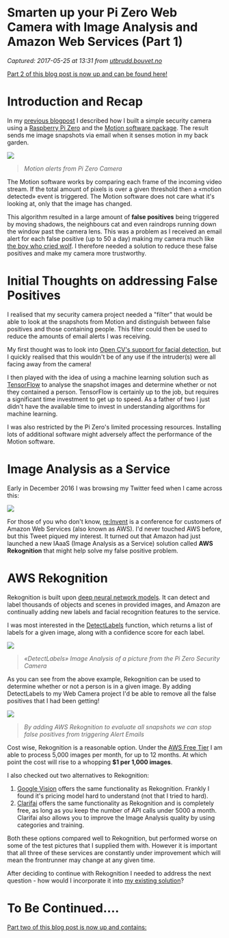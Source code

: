 # Smarten up your Pi Zero Web Camera with Image Analysis and Amazon Web Services (Part 1)

_Captured: 2017-05-25 at 13:31 from [utbrudd.bouvet.no](https://utbrudd.bouvet.no/2017/01/10/smarten-up-your-pi-zero-web-camera-with-image-analysis-and-amazon-web-services-part-1/)_

[Part 2 of this blog post is now up and can be found here!](https://utbrudd.bouvet.no/2017/01/10/smarten-up-your-pi-zero-web-camera-with-image-analysis-and-amazon-web-services-part-2/)

# **Introduction and Recap**

In my [previous blogpost](https://utbrudd.bouvet.no/2017/01/05/building-a-motion-activated-security-camera-with-the-raspberry-pi-zero/) I described how I built a simple security camera using a [Raspberry Pi Zero](https://www.raspberrypi.org/products/pi-zero/) and the [Motion software package](https://motion-project.github.io). The result sends me image snapshots via email when it senses motion in my back garden.

![](https://utbrudd.bouvet.no/wp-content/uploads/2017/01/Screen-Shot-2017-01-05-at-12.11.05-1024x259.png)

> _Motion alerts from Pi Zero Camera_

The Motion software works by comparing each frame of the incoming video stream. If the total amount of pixels is over a given threshold then a «motion detected» event is triggered. The Motion software does not care what it's looking at, only that the image has changed.

This algorithm resulted in a large amount of **false positives** being triggered by moving shadows, the neighbours cat and even raindrops running down the window past the camera lens. This was a problem as I received an email alert for each false positive (up to 50 a day) making my camera much like [the boy who cried wolf](https://en.wikipedia.org/wiki/The_Boy_Who_Cried_Wolf). I therefore needed a solution to reduce these false positives and make my camera more trustworthy.

# **Initial Thoughts on addressing False Positives**

I realised that my security camera project needed a "filter" that would be able to look at the snapshots from Motion and distinguish between false positives and those containing people. This filter could then be used to reduce the amounts of email alerts I was receiving.

My first thought was to look into [Open CV's support for facial detection](http://docs.opencv.org/2.4/modules/contrib/doc/facerec/tutorial/facerec_video_recognition.html?highlight=face), but I quickly realised that this wouldn't be of any use if the intruder(s) were all facing away from the camera!

I then played with the idea of using a machine learning solution such as [TensorFlow](https://www.tensorflow.org/tutorials/image_recognition/) to analyse the snapshot images and determine whether or not they contained a person. TensorFlow is certainly up to the job, but requires a significant time investment to get up to speed. As a father of two I just didn't have the available time to invest in understanding algorithms for machine learning.

I was also restricted by the Pi Zero's limited processing resources. Installing lots of additional software might adversely affect the performance of the Motion software.

# **Image Analysis as a Service**

Early in December 2016 I was browsing my Twitter feed when I came across this:

![](https://utbrudd.bouvet.no/wp-content/uploads/2017/01/tweet.png)

For those of you who don't know, [re:Invent](https://reinvent.awsevents.com) is a conference for customers of Amazon Web Services (also known as AWS). I'd never touched AWS before, but this Tweet piqued my interest. It turned out that Amazon had just launched a new IAaaS (Image Analysis as a Service) solution called **AWS** **Rekognition** that might help solve my false positive problem.

# **AWS Rekognition**

Rekognition is built upon [deep neural network models](https://en.wikipedia.org/wiki/Deep_learning#Brief_discussion_of_deep_neural_networks). It can detect and label thousands of objects and scenes in provided images, and Amazon are continually adding new labels and facial recognition features to the service.

I was most interested in the [DetectLabels](http://docs.aws.amazon.com/rekognition/latest/dg/API_DetectLabels.html) function, which returns a list of labels for a given image, along with a confidence score for each label.

![](https://utbrudd.bouvet.no/wp-content/uploads/2017/01/Main-picture.png)

> _«DetectLabels» Image Analysis of a picture from the Pi Zero Security Camera_

As you can see from the above example, Rekognition can be used to determine whether or not a person is in a given image. By adding DetectLabels to my Web Camera project I'd be able to remove all the false positives that I had been getting!

![](https://utbrudd.bouvet.no/wp-content/uploads/2017/01/Screen-Shot-2017-01-11-at-14.23.38.png)

> _By adding AWS Rekognition to evaluate all snapshots we can stop false positives from triggering Alert Emails_

Cost wise, Rekognition is a reasonable option. Under the [AWS Free Tier](https://aws.amazon.com/free/) I am able to process 5,000 images per month, for up to 12 months. At which point the cost will rise to a whopping **$1 per 1,000 images**.

I also checked out two alternatives to Rekognition:

  1. [Google Vision](https://cloud.google.com/vision/) offers the same functionality as Rekognition. Frankly I found it's pricing model hard to understand (not that I tried to hard).
  2. [Clarifai](https://www.clarifai.com) offers the same functionality as Rekognition and is completely free, as long as you keep the number of API calls under 5000 a month. Clarifai also allows you to improve the Image Analysis quality by using categories and training.

Both these options compared well to Rekognition, but performed worse on some of the test pictures that I supplied them with. However it is important that all three of these services are constantly under improvement which will mean the frontrunner may change at any given time.

After deciding to continue with Rekognition I needed to address the next question - how would I incorporate it into [my existing solution](https://utbrudd.bouvet.no/2017/01/05/building-a-motion-activated-security-camera-with-the-raspberry-pi-zero/)?

# To Be Continued….

[Part two of this blog post is now up and contains:](https://utbrudd.bouvet.no/2017/01/10/smarten-up-your-pi-zero-web-camera-with-image-analysis-and-amazon-web-services-part-2/)
